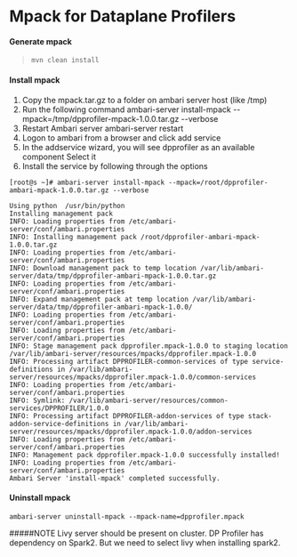 # Mpack for Dataplane Profilers

#### Generate mpack  
>```mvn clean install```

#### Install mpack


1.  Copy the mpack.tar.gz to a  folder on ambari server host (like /tmp)
2.  Run the following command
    ambari-server install-mpack --mpack=/tmp/dpprofiler-mpack-1.0.0.tar.gz --verbose
3.  Restart Ambari server
    ambari-server restart
3.  Logon to ambari from a browser and click add service
4.  In the addservice wizard, you will see dpprofiler as an available component
    Select it
5.  Install the service by following through the options


`[root@s ~]# ambari-server install-mpack --mpack=/root/dpprofiler-ambari-mpack-1.0.0.tar.gz --verbose`

````
Using python  /usr/bin/python
Installing management pack
INFO: Loading properties from /etc/ambari-server/conf/ambari.properties
INFO: Installing management pack /root/dpprofiler-ambari-mpack-1.0.0.tar.gz
INFO: Loading properties from /etc/ambari-server/conf/ambari.properties
INFO: Download management pack to temp location /var/lib/ambari-server/data/tmp/dpprofiler-ambari-mpack-1.0.0.tar.gz
INFO: Loading properties from /etc/ambari-server/conf/ambari.properties
INFO: Expand management pack at temp location /var/lib/ambari-server/data/tmp/dpprofiler-ambari-mpack-1.0.0/
INFO: Loading properties from /etc/ambari-server/conf/ambari.properties
INFO: Loading properties from /etc/ambari-server/conf/ambari.properties
INFO: Stage management pack dpprofiler.mpack-1.0.0 to staging location /var/lib/ambari-server/resources/mpacks/dpprofiler.mpack-1.0.0
INFO: Processing artifact DPPROFILER-common-services of type service-definitions in /var/lib/ambari-server/resources/mpacks/dpprofiler.mpack-1.0.0/common-services
INFO: Loading properties from /etc/ambari-server/conf/ambari.properties
INFO: Symlink: /var/lib/ambari-server/resources/common-services/DPPROFILER/1.0.0
INFO: Processing artifact DPPROFILER-addon-services of type stack-addon-service-definitions in /var/lib/ambari-server/resources/mpacks/dpprofiler.mpack-1.0.0/addon-services
INFO: Loading properties from /etc/ambari-server/conf/ambari.properties
INFO: Management pack dpprofiler.mpack-1.0.0 successfully installed!
INFO: Loading properties from /etc/ambari-server/conf/ambari.properties
Ambari Server 'install-mpack' completed successfully.
````

#### Uninstall mpack

`ambari-server uninstall-mpack --mpack-name=dpprofiler.mpack`


#####NOTE
Livy server should be present on cluster. 
DP Profiler has dependency on Spark2. But we need to select livy when installing spark2.